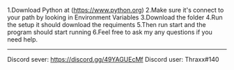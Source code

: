 1.Download Python at (https://www.python.org)
2.Make sure it's connect to your path by looking in Environment Variables
3.Download the folder
4.Run the setup it should download the requiments
5.Then run start and the program should start running
6.Feel free to ask my any questions if you need help.

------------------------------------------------------------------------------------------

Discord sever: https://discord.gg/49YAGUEcMf Discord user: Thraxx#140
